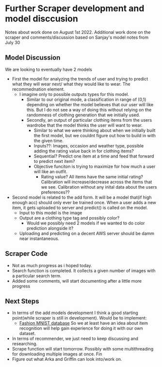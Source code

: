 # Further Scraper development and model disccusion

Notes about work done on August 1st 2022. Additional work done on the scraper and comments/discussion based on Sanjay's model notes from July 30

## Model Discussion
We are looking to eventually have 2 models
- First the model for analyzing the trends of user and trying to predict what they will wear next/ what they would like to wear. The recommednation element.
    - I imagine only to possible outputs types for this model.
        - Similar to our original mode, a classification in range of (0,1) depending on whether the model believes that our user will like this. But I do not see a way of doing this without relying on the randomness of clothing generation that we initially used.
        - Secondly, an output of particular clothing items from the users wardrobe that the model thinks the user will want to wear. 
            - Similar to what we were thinking about when we initially built the first model, but we couldnt figure out how to build in with the given time. 
            - Inputs??: Images, occasion and weather type, possible adding the rating value back in for clothing items? 
            - Sequential? Predict one item at a time and feed that forward to predict next item?
            - Objective funciton is trying to maximize for how much a user will like an outfit. 
                - Rating value? All items have the same initial rating? Calibration will increase/decrease across the items that we see. Calibration without any inital data about the users preferences??
- Second model is related to the add form. It will be a model that(if high enough acc) should only ever be trained once. When a user adds a new item, it gets uploaded to server and predict() is called on the model. 
    - Input to this model is the image 
    - Output are a clothing type tag and possibly color?
        - Would we possibly need 2 models if we wanted to do color prediction alongside it?
    - Uploading and predicting on a decent AWS server should be damm near instantaneous.

## Scraper Code
- Not as much progress as i hoped today. 
- Search function is completed. It collects a given number of images with a particular search term. 
- Added some comments, will start documenting after a little more progress


## Next Steps
- In terms of the add models development I think a good starting point(while scraper is still in development). Would be to implement:
    - [Fashion MNIST database](https://github.com/zalandoresearch/fashion-mnist) 
    So we at least have an idea about item recognition will help gain experience for doing it with our own dataset. 
- In terms of recommender, we just need to keep discussing and researching. 
- Scrape function will start tomorrow. Possibly with some multithreading for downloading multiple images at once. Fin
- Figure out what Arka and Griffin can look into/work on.